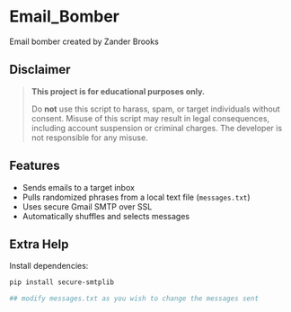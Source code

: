 # Email_Bomber
Email bomber created by Zander Brooks
## Disclaimer

> **This project is for educational purposes only.**
>  
> Do **not** use this script to harass, spam, or target individuals without consent. Misuse of this script may result in legal consequences, including account suspension or criminal charges. The developer is not responsible for any misuse.

## Features

- Sends emails to a target inbox
- Pulls randomized phrases from a local text file (`messages.txt`)
- Uses secure Gmail SMTP over SSL
- Automatically shuffles and selects messages

## Extra Help
Install dependencies:
```bash
pip install secure-smtplib

## modify messages.txt as you wish to change the messages sent